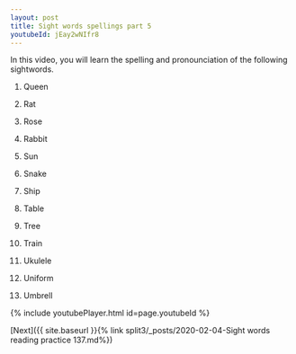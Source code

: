 ```yaml
---
layout: post
title: Sight words spellings part 5
youtubeId: jEay2wNIfr8
---
```

 
In this video, you will learn the spelling and pronounciation of the following sightwords.

1) Queen

2) Rat

3) Rose

4) Rabbit

5) Sun

6) Snake

7) Ship

8) Table

9) Tree

10) Train

11) Ukulele

12) Uniform

13) Umbrell



 
{% include youtubePlayer.html id=page.youtubeId %}
 
 

[Next]({{ site.baseurl }}{% link  split3/_posts/2020-02-04-Sight words reading practice 137.md%})
 
